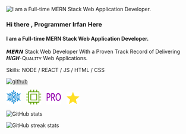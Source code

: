 ![I am a Full-time MERN Stack Web Application Developer.](https://scontent.fdac157-1.fna.fbcdn.net/v/t39.30808-6/339676843_619839843494211_2819992159291291714_n.jpg?_nc_cat=108&ccb=1-7&_nc_sid=e3f864&_nc_ohc=EwfOu2iiq3EAX_XNlne&_nc_ht=scontent.fdac157-1.fna&oh=00_AfBVpkIKS-ZLxKxZuNVLv9sWF9IzNTQy91WYpP1totVZ-A&oe=6430D3A8)
### Hi there , Programmer Irfan Here
#### I am a Full-time MERN Stack Web Application Developer.


𝙈𝙀𝙍𝙉 Stack Web Developer With a Proven Track Record of Delivering 𝑯𝑰𝑮𝑯-Qᴜᴀʟɪᴛʏ Web Applications.

Skills: NODE / REACT / JS / HTML / CSS



[<img src='https://cdn.jsdelivr.net/npm/simple-icons@3.0.1/icons/github.svg' alt='github' height='40'>](https://github.com/programmerirfan)  

<a href='https://archiveprogram.github.com/'><img src='https://raw.githubusercontent.com/acervenky/animated-github-badges/master/assets/acbadge.gif' width='40' height='40'></a> <a href='https://docs.github.com/en/developers'><img src='https://raw.githubusercontent.com/acervenky/animated-github-badges/master/assets/devbadge.gif' width='40' height='40'></a> <a href='https://github.com/pricing'><img src='https://raw.githubusercontent.com/acervenky/animated-github-badges/master/assets/pro.gif' width='40' height='40'></a> <a href='https://stars.github.com/'><img src='https://raw.githubusercontent.com/acervenky/animated-github-badges/master/assets/starbadge.gif' width='35' height='35'></a> 

![GitHub stats](https://github-readme-stats.vercel.app/api?username=programmerirfan&show_icons=true)  

![GitHub streak stats](https://streak-stats.demolab.com/?user=programmerirfan)  

